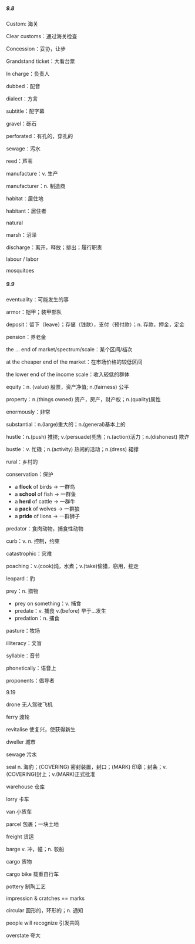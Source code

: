 ##### 9.8

Custom: 海关

Clear customs：通过海关检查

Concession：妥协，让步

Grandstand ticket：大看台票

In charge：负责人

dubbed：配音

dialect：方言

subtitle：配字幕

gravel：砾石

perforated：有孔的，穿孔的

sewage：污水

reed：芦苇

manufacture：v. 生产

manufacturer：n. 制造商

habitat：居住地

habitant：居住者

natural

marsh：沼泽

discharge：离开，释放；排出；履行职责

labour / labor

mosquitoes

##### 9.9

eventuality：可能发生的事

armor：铠甲；装甲部队

deposit：留下（leave）；存储（钱款），支付（预付款）；n. 存款，押金，定金

pension：养老金

the ... end of market/spectrum/scale：某个区间/档次

at the cheaper end of the market：在市场价格的较低区间

the lower end of the income scale：收入较低的群体

equity：n. (value) 股票，资产净值; n.(fairness) 公平

property：n.(things owned) 资产，房产，财产权；n.(quality)属性

enormously：非常

substantial：n.(large)重大的；n.(general)基本上的

hustle：n.(push) 推挤; v.(persuade)兜售；n.(action)活力；n.(dishonest) 欺诈

bustle：v. 忙碌；n.(activity) 热闹的活动；n.(dress) 裙撑

rural：乡村的

conservation：保护

- a **flock** of birds → 一群鸟
- a **school** of fish → 一群鱼
- a **herd** of cattle → 一群牛
- a **pack** of wolves → 一群狼
- a **pride** of lions → 一群狮子

predator：食肉动物，捕食性动物

curb：v. n. 控制，约束

catastrophic：灾难

poaching：v.(cook)炖，水煮；v.(take)偷猎，窃用，挖走

leopard：豹

prey：n. 猎物

- prey on something：v. 捕食
- predate：v. 捕食 v.(before) 早于...发生
- predation：n. 捕食

pasture：牧场

illiteracy：文盲

syllable：音节

phonetically：语音上

proponents：倡导者

9.19

drone 无人驾驶飞机

ferry 渡轮

revitalise 使复兴，使获得新生

dweller 城市

sewage 污水

seal n. 海豹；(COVERING) 密封装置，封口；(MARK) 印章；封条；v.(COVERING)封上；v.(MARK)正式批准

warehouse 仓库

lorry 卡车

van 小货车

parcel 包裹；一块土地

freight 货运

barge v. 冲，幢；n. 驳船

cargo 货物

cargo bike 载重自行车

pottery 制陶工艺

impression & cratches == marks

circular 圆形的，环形的；n. 通知

people will recognize 引发共鸣

overstate 夸大

